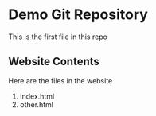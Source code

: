 # Demo Git Repository

This is the first file in this repo


## Website Contents

Here are the files in the website

1. index.html
2. other.html
